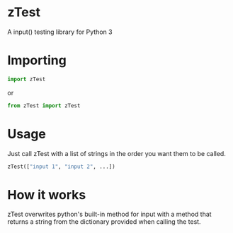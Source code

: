 # zTest
A input() testing library for Python 3

# Importing
```python
import zTest
```
or
```python
from zTest import zTest
```
# Usage
Just call zTest with a list of strings in the order you want them to be called.
```python
zTest(["input 1", "input 2", ...])
```
# How it works
zTest overwrites python's built-in method for input with a method that returns a string from the dictionary provided when calling the test.
